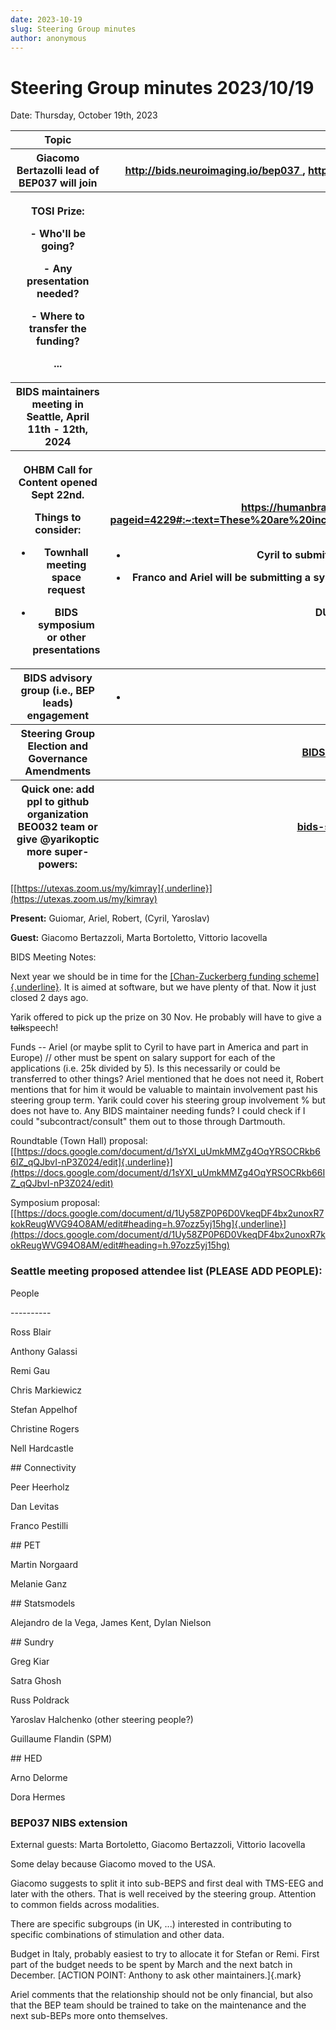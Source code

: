 ```yaml
---
date: 2023-10-19
slug: Steering Group minutes
author: anonymous
---
```


# Steering Group minutes 2023/10/19

Date: Thursday, October 19th, 2023

<!--more-->


<table>
 <colgroup>
  <col style="width: 47%"/>
  <col style="width: 52%"/>
 </colgroup>
 <thead>
  <tr class="header">
   <th>
    <strong>
     Topic
    </strong>
   </th>
   <th>
    <strong>
     Relevant Links
    </strong>
   </th>
  </tr>
  <tr class="odd">
   <th>
    Giacomo Bertazolli lead of BEP037 will join
   </th>
   <th>
    <a href="http://bids.neuroimaging.io/bep037">
     <u>
      http://bids.neuroimaging.io/bep037
     </u>
    </a>
    ,
    <a href="https://mattermost.brainhack.org/brainhack/channels/nibs-bids">
     <u>
      https://mattermost.brainhack.org/brainhack/channels/nibs-bids
     </u>
    </a>
   </th>
  </tr>
  <tr class="header">
   <th>
    <p>
     TOSI Prize:
    </p>
    <p>
     - Who'll be going?
    </p>
    <p>
     - Any presentation needed?
    </p>
    <p>
     - Where to transfer the funding?
    </p>
    <p>
     ...
    </p>
   </th>
   <th>
   </th>
  </tr>
  <tr class="odd">
   <th>
    BIDS maintainers meeting in Seattle, April 11th - 12th, 2024
   </th>
   <th>
   </th>
  </tr>
  <tr class="header">
   <th>
    <p>
     OHBM Call for Content opened Sept 22nd.
    </p>
    <p>
     Things to consider:
    </p>
    <ul>
     <li>
      <p>
       Townhall meeting space request
      </p>
     </li>
     <li>
      <p>
       BIDS symposium or other presentations
      </p>
     </li>
    </ul>
   </th>
   <th>
    <p>
     <a href="https://humanbrainmapping.org/i4a/pages/index.cfm?pageid=4229#:~:text=These%20are%20included%20in%20the,%2435%20USD%20again%20in%202024">
      <u>
       https://humanbrainmapping.org/i4a/pages/index.cfm?pageid=4229#:~:text=These%20are%20included%20in%20the,%2435%20USD%20again%20in%202024
      </u>
     </a>
     .
    </p>
    <ul>
     <li>
      <p>
       Cyril to submit a round-table for town-hall meeting
      </p>
     </li>
     <li>
      <p>
       Franco and Ariel will be submitting a symposium, more content
(a.o., Russ to present along the lines of recent paper)
      </p>
     </li>
    </ul>
    <p>
     <strong>
      DUE DATE Nov 17, 2023
     </strong>
    </p>
   </th>
  </tr>
  <tr class="odd">
   <th>
    BIDS advisory group (i.e., BEP leads) engagement
   </th>
   <th>
    <ul>
     <li>
     </li>
    </ul>
   </th>
  </tr>
  <tr class="header">
   <th>
    Steering Group Election and Governance Amendments
   </th>
   <th>
    <a href="https://docs.google.com/document/d/18PpfSgcHckqejTZsRZlEDlJ_yD3JiwSQ8kCjVXorg6U/edit">
     <u>
      BIDS
governance amendment
     </u>
    </a>
   </th>
  </tr>
  <tr class="odd">
   <th>
    Quick one: add ppl to github organization BEO032 team or give
@yarikoptic more super-powers:
   </th>
   <th>
    <a href="https://github.com/bids-standard/.github/issues/6">
     <u>
      bids-standard/.github/issues/6
     </u>
    </a>
   </th>
  </tr>
 </thead>
 <tbody>
 </tbody>
</table>



[[https://utexas.zoom.us/my/kimray]{.underline}](https://utexas.zoom.us/my/kimray)

**Present:** Guiomar, Ariel, Robert, (Cyril, Yaroslav)

**Guest:** Giacomo Bertazzoli, Marta Bortoletto, Vittorio Iacovella


BIDS Meeting Notes:

Next year we should be in time for the [[Chan-Zuckerberg funding
scheme]{.underline}](https://chanzuckerberg.com/science/science-funding/).
It is aimed at software, but we have plenty of that. Now it just closed
2 days ago.

Yarik offered to pick up the prize on 30 Nov. He probably will have to
give a ~~talk~~speech!

Funds -- Ariel (or maybe split to Cyril to have part in America and part
in Europe) // other must be spent on salary support for each of the
applications (i.e. 25k divided by 5). Is this necessarily or could be
transferred to other things? Ariel mentioned that he does not need it,
Robert mentions that for him it would be valuable to maintain
involvement past his steering group term. Yarik could cover his steering
group involvement % but does not have to. Any BIDS maintainer needing
funds? I could check if I could "subcontract/consult" them out to those
through Dartmouth.

Roundtable (Town Hall) proposal:
[[https://docs.google.com/document/d/1sYXI_uUmkMMZg4OqYRSOCRkb66IZ_qQJbvI-nP3Z024/edit]{.underline}](https://docs.google.com/document/d/1sYXI_uUmkMMZg4OqYRSOCRkb66IZ_qQJbvI-nP3Z024/edit)

Symposium proposal:
[[https://docs.google.com/document/d/1Uy58ZP0P6D0VkeqDF4bx2unoxR7kokReugWVG94O8AM/edit#heading=h.97ozz5yj15hg]{.underline}](https://docs.google.com/document/d/1Uy58ZP0P6D0VkeqDF4bx2unoxR7kokReugWVG94O8AM/edit#heading=h.97ozz5yj15hg)

### Seattle meeting proposed attendee list (PLEASE ADD PEOPLE):

People

\-\-\-\-\-\-\-\-\--

Ross Blair

Anthony Galassi

Remi Gau

Chris Markiewicz

Stefan Appelhof

Christine Rogers

Nell Hardcastle

\## Connectivity

Peer Heerholz

Dan Levitas

Franco Pestilli

\## PET

Martin Norgaard

Melanie Ganz

\## Statsmodels

Alejandro de la Vega, James Kent, Dylan Nielson

\## Sundry

Greg Kiar

Satra Ghosh

Russ Poldrack

Yaroslav Halchenko (other steering people?)

Guillaume Flandin (SPM)

\## HED

Arno Delorme

Dora Hermes

### BEP037 NIBS extension

External guests: Marta Bortoletto, Giacomo Bertazzoli, Vittorio
Iacovella

Some delay because Giacomo moved to the USA.

Giacomo suggests to split it into sub-BEPS and first deal with TMS-EEG
and later with the others. That is well received by the steering group.
Attention to common fields across modalities.

There are specific subgroups (in UK, ...) interested in contributing to
specific combinations of stimulation and other data.

Budget in Italy, probably easiest to try to allocate it for Stefan or
Remi. First part of the budget needs to be spent by March and the next
batch in December. [ACTION POINT: Anthony to ask other
maintainers.]{.mark}

Ariel comments that the relationship should not be only financial, but
also that the BEP team should be trained to take on the maintenance and
the next sub-BEPs more onto themselves.
